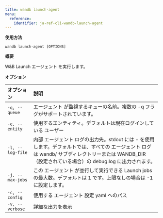 ```yaml
---
title: wandb launch-agent
menu:
  reference:
    identifier: ja-ref-cli-wandb-launch-agent
---
```


**使用方法**

`wandb launch-agent [OPTIONS]`

**概要**

W&B Launch エージェント を実行します。

**オプション**

| **オプション** | **説明** |
| :--- | :--- |
| `-q, --queue` | エージェント が監視するキューの名前。複数の -q フラグがサポートされています。 |
| `-e, --entity` | 使用するエンティティ。デフォルトは現在ログインしている ユーザー |
| `-l, --log-file` | 内部 エージェント ログの出力先。stdout には - を使用します。デフォルトでは、すべての エージェント ログは wandb/ サブディレクトリーまたは WANDB_DIR （設定されている場合）の debug.log に出力されます。 |
| `-j, --max-jobs` | この エージェント が並行して実行できる Launch jobs の最大数。デフォルトは 1 です。上限なしの場合は -1 に設定します。 |
| `-c, --config` | 使用する エージェント 設定 yaml へのパス |
| `-v, --verbose` | 詳細な出力を表示 |

